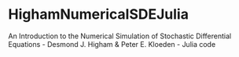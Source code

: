 # HighamNumericalSDEJulia
An Introduction to the Numerical Simulation of Stochastic Differential Equations - Desmond J. Higham &amp; Peter E. Kloeden - Julia code

